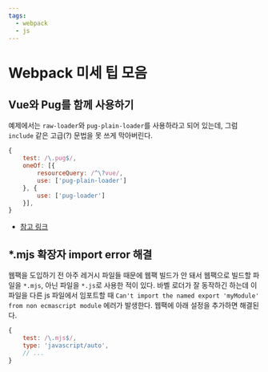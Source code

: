 ```yaml
---
tags:
  - webpack
  - js
---
```


# Webpack 미세 팁 모음

## Vue와 Pug를 함께 사용하기

예제에서는 `raw-loader`와 `pug-plain-loader`를 사용하라고 되어 있는데, 그럼 `include` 같은 고급(?) 문법을 못 쓰게 막아버린다.

```js
{
	test: /\.pug$/,
	oneOf: [{
		resourceQuery: /^\?vue/,
		use: ['pug-plain-loader']
	}, {
		use: ['pug-loader']
	}],
}
```

- [참고 링크](https://vue-loader.vuejs.org/guide/pre-processors.html#pug)

## *.mjs 확장자 import error 해결

웹팩을 도입하기 전 아주 레거시 파일들 때문에 웹팩 빌드가 안 돼서 웹팩으로 빌드할 파일을 `*.mjs`, 아닌 파일을 `*.js`로 사용한 적이 있다. 바벨 로더가 잘 동작하긴 하는데 이 파일을 다른 js 파일에서 임포트할 때 `Can't import the named export 'myModule' from non ecmascript module` 에러가 발생한다. 웹팩에 아래 설정을 추가하면 해결된다.

```js
{
	test: /\.mjs$/,
	type: 'javascript/auto',
	// ...
}
```

<PageTags />
